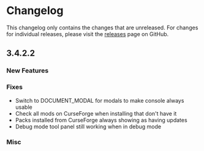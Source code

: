 # Changelog

This changelog only contains the changes that are unreleased. For changes for individual releases, please visit the
[releases](https://github.com/ATLauncher/ATLauncher/releases) page on GitHub.

## 3.4.2.2

### New Features

### Fixes
- Switch to DOCUMENT_MODAL for modals to make console always usable
- Check all mods on CurseForge when installing that don't have it
- Packs installed from CurseForge always showing as having updates
- Debug mode tool panel still working when in debug mode

### Misc
